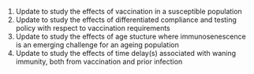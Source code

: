 1. Update to study the effects of vaccination in a susceptible population
2. Update to study the effects of differentiated compliance and testing policy with respect to vaccination requirements
3. Update to study the effects of age stucture where immunosenescence is an emerging challenge for an ageing population
4. Update to study the effects of time delay(s) associated with waning immunity, both from vaccination and prior infection
